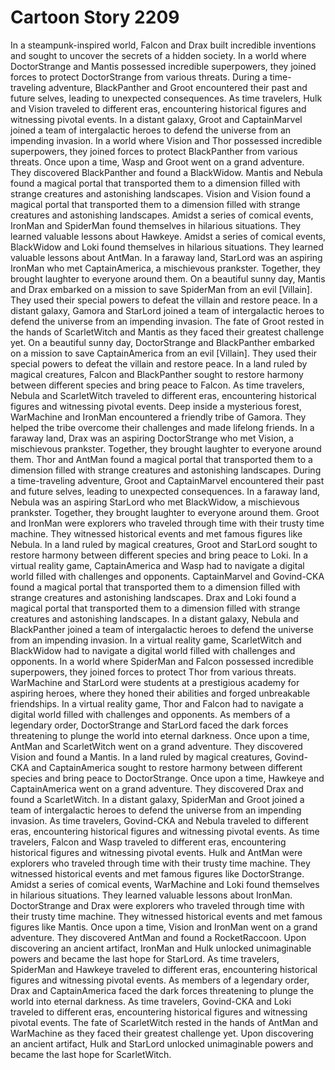 # Cartoon Story 2209

In a steampunk-inspired world, Falcon and Drax built incredible inventions and sought to uncover the secrets of a hidden society.
In a world where DoctorStrange and Mantis possessed incredible superpowers, they joined forces to protect DoctorStrange from various threats.
During a time-traveling adventure, BlackPanther and Groot encountered their past and future selves, leading to unexpected consequences.
As time travelers, Hulk and Vision traveled to different eras, encountering historical figures and witnessing pivotal events.
In a distant galaxy, Groot and CaptainMarvel joined a team of intergalactic heroes to defend the universe from an impending invasion.
In a world where Vision and Thor possessed incredible superpowers, they joined forces to protect BlackPanther from various threats.
Once upon a time, Wasp and Groot went on a grand adventure. They discovered BlackPanther and found a BlackWidow.
Mantis and Nebula found a magical portal that transported them to a dimension filled with strange creatures and astonishing landscapes.
Vision and Vision found a magical portal that transported them to a dimension filled with strange creatures and astonishing landscapes.
Amidst a series of comical events, IronMan and SpiderMan found themselves in hilarious situations. They learned valuable lessons about Hawkeye.
Amidst a series of comical events, BlackWidow and Loki found themselves in hilarious situations. They learned valuable lessons about AntMan.
In a faraway land, StarLord was an aspiring IronMan who met CaptainAmerica, a mischievous prankster. Together, they brought laughter to everyone around them.
On a beautiful sunny day, Mantis and Drax embarked on a mission to save SpiderMan from an evil [Villain]. They used their special powers to defeat the villain and restore peace.
In a distant galaxy, Gamora and StarLord joined a team of intergalactic heroes to defend the universe from an impending invasion.
The fate of Groot rested in the hands of ScarletWitch and Mantis as they faced their greatest challenge yet.
On a beautiful sunny day, DoctorStrange and BlackPanther embarked on a mission to save CaptainAmerica from an evil [Villain]. They used their special powers to defeat the villain and restore peace.
In a land ruled by magical creatures, Falcon and BlackPanther sought to restore harmony between different species and bring peace to Falcon.
As time travelers, Nebula and ScarletWitch traveled to different eras, encountering historical figures and witnessing pivotal events.
Deep inside a mysterious forest, WarMachine and IronMan encountered a friendly tribe of Gamora. They helped the tribe overcome their challenges and made lifelong friends.
In a faraway land, Drax was an aspiring DoctorStrange who met Vision, a mischievous prankster. Together, they brought laughter to everyone around them.
Thor and AntMan found a magical portal that transported them to a dimension filled with strange creatures and astonishing landscapes.
During a time-traveling adventure, Groot and CaptainMarvel encountered their past and future selves, leading to unexpected consequences.
In a faraway land, Nebula was an aspiring StarLord who met BlackWidow, a mischievous prankster. Together, they brought laughter to everyone around them.
Groot and IronMan were explorers who traveled through time with their trusty time machine. They witnessed historical events and met famous figures like Nebula.
In a land ruled by magical creatures, Groot and StarLord sought to restore harmony between different species and bring peace to Loki.
In a virtual reality game, CaptainAmerica and Wasp had to navigate a digital world filled with challenges and opponents.
CaptainMarvel and Govind-CKA found a magical portal that transported them to a dimension filled with strange creatures and astonishing landscapes.
Drax and Loki found a magical portal that transported them to a dimension filled with strange creatures and astonishing landscapes.
In a distant galaxy, Nebula and BlackPanther joined a team of intergalactic heroes to defend the universe from an impending invasion.
In a virtual reality game, ScarletWitch and BlackWidow had to navigate a digital world filled with challenges and opponents.
In a world where SpiderMan and Falcon possessed incredible superpowers, they joined forces to protect Thor from various threats.
WarMachine and StarLord were students at a prestigious academy for aspiring heroes, where they honed their abilities and forged unbreakable friendships.
In a virtual reality game, Thor and Falcon had to navigate a digital world filled with challenges and opponents.
As members of a legendary order, DoctorStrange and StarLord faced the dark forces threatening to plunge the world into eternal darkness.
Once upon a time, AntMan and ScarletWitch went on a grand adventure. They discovered Vision and found a Mantis.
In a land ruled by magical creatures, Govind-CKA and CaptainAmerica sought to restore harmony between different species and bring peace to DoctorStrange.
Once upon a time, Hawkeye and CaptainAmerica went on a grand adventure. They discovered Drax and found a ScarletWitch.
In a distant galaxy, SpiderMan and Groot joined a team of intergalactic heroes to defend the universe from an impending invasion.
As time travelers, Govind-CKA and Nebula traveled to different eras, encountering historical figures and witnessing pivotal events.
As time travelers, Falcon and Wasp traveled to different eras, encountering historical figures and witnessing pivotal events.
Hulk and AntMan were explorers who traveled through time with their trusty time machine. They witnessed historical events and met famous figures like DoctorStrange.
Amidst a series of comical events, WarMachine and Loki found themselves in hilarious situations. They learned valuable lessons about IronMan.
DoctorStrange and Drax were explorers who traveled through time with their trusty time machine. They witnessed historical events and met famous figures like Mantis.
Once upon a time, Vision and IronMan went on a grand adventure. They discovered AntMan and found a RocketRaccoon.
Upon discovering an ancient artifact, IronMan and Hulk unlocked unimaginable powers and became the last hope for StarLord.
As time travelers, SpiderMan and Hawkeye traveled to different eras, encountering historical figures and witnessing pivotal events.
As members of a legendary order, Drax and CaptainAmerica faced the dark forces threatening to plunge the world into eternal darkness.
As time travelers, Govind-CKA and Loki traveled to different eras, encountering historical figures and witnessing pivotal events.
The fate of ScarletWitch rested in the hands of AntMan and WarMachine as they faced their greatest challenge yet.
Upon discovering an ancient artifact, Hulk and StarLord unlocked unimaginable powers and became the last hope for ScarletWitch.